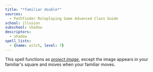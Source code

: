 ```yaml
---
title: "*familiar double*"
sources:
  - Pathfinder Roleplaying Game Advanced Class Guide
school: illusion
subschool: shadow
descriptors:
  - shadow
spell_lists:
  - {name: witch, level: 7}
---
```


This spell functions as [*project image*](/spells/project-image/), except the image appears in your familiar's square and moves when your familiar moves.

